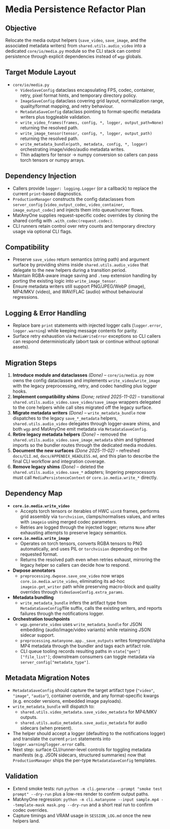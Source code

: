 # Media Persistence Refactor Plan

## Objective
Relocate the media output helpers (`save_video`, `save_image`, and the associated metadata writers) from `shared.utils.audio_video` into a dedicated `core/io/media.py` module so the CLI stack can control persistence through explicit dependencies instead of `wgp` globals.

## Target Module Layout
- `core/io/media.py`
  - `VideoSaveConfig` dataclass encapsulating FPS, codec, container, retry, pixel format hints, and temporary directory policy.
  - `ImageSaveConfig` dataclass covering grid layout, normalization range, quality/format mapping, and retry behaviour.
  - `MetadataSaveConfig` dataclass pointing to format-specific metadata writers plus toggleable validation.
  - `write_video_frames(frames, config, *, logger, output_path=None)` returning the resolved path.
  - `write_image_tensor(tensor, config, *, logger, output_path)` returning the resolved path.
  - `write_metadata_bundle(path, metadata, config, *, logger)` orchestrating image/video/audio metadata writes.
  - Thin adapters for tensor → numpy conversion so callers can pass torch tensors or numpy arrays.

## Dependency Injection
- Callers provide `logger: logging.Logger` (or a callback) to replace the current `print`-based diagnostics.
- `ProductionManager` constructs the config dataclasses from `server_config` (`video_output_codec`, `video_container`, `image_output_codec`) and injects them into queue/runner flows.
- MatAnyOne supplies request-specific codec overrides by cloning the shared config with `.with_codec(request.codec)`.
- CLI runners retain control over retry counts and temporary directory usage via optional CLI flags.

## Compatibility
- Preserve `save_video` return semantics (string path) and argument surface by providing shims inside `shared.utils.audio_video` that delegate to the new helpers during a transition period.
- Maintain RGBA-aware image saving and `.temp` extension handling by porting the existing logic into `write_image_tensor`.
- Ensure metadata writers still support PNG/JPEG/WebP (image), MP4/MKV (video), and WAV/FLAC (audio) without behavioural regressions.

## Logging & Error Handling
- Replace bare `print` statements with injected logger calls (`logger.error`, `logger.warning`) while keeping message contents for parity.
- Surface retry exhaustion via `MediaWriteError` exceptions so CLI callers can respond deterministically (abort task or continue without optional assets).

## Migration Steps
1. **Introduce module and dataclasses** *(Done)* – `core/io/media.py` now owns the config dataclasses and implements `write_video`/`write_image` with the legacy preprocessing, retry, and codec handling plus logger hooks.
2. **Implement compatibility shims** *(Done; retired 2025-11-02)* – transitional `shared.utils.audio_video.save_video/save_image` wrappers delegated to the core helpers while call sites migrated off the legacy surface.
3. **Migrate metadata writers** *(Done)* – `write_metadata_bundle` now dispatches to the legacy `save_*_metadata` helpers, `shared.utils.audio_video` delegates through logger-aware shims, and both `wgp` and MatAnyOne emit metadata via `MetadataSaveConfig`.
4. **Retire legacy metadata helpers** *(Done)* – removed the `shared.utils.audio_video.save_image_metadata` shim and tightened imports so the bundler routes through the dedicated media modules.
5. **Document the new surfaces** *(Done 2025-11-02)* – refreshed `docs/CLI.md`, `docs/APPENDIX_HEADLESS.md`, and this plan to describe the final CLI workflow and integration coverage.
6. **Remove legacy shims** *(Done)* – deleted the `shared.utils.audio_video.save_*` adapters; lingering preprocessors must call `MediaPersistenceContext` or `core.io.media.write_*` directly.

## Dependency Map
- **`core.io.media.write_video`**
  - Accepts torch tensors or iterables of HWC `uint8` frames, performs grid assembly via `torchvision`, clamps/normalises values, and writes with `imageio` using merged codec parameters.
  - Retries are logged through the injected logger; returns `None` after exhausting attempts to preserve legacy semantics.
- **`core.io.media.write_image`**
  - Operates on torch tensors, converts RGBA tensors to PNG automatically, and uses PIL or `torchvision` depending on the requested format.
  - Returns the resolved path even when retries exhaust, mirroring the legacy helper so callers can decide how to respond.
- **Dwpose annotators**
  - `preprocessing.dwpose.save_one_video` now wraps `core.io.media.write_video`, eliminating its ad-hoc `imageio.get_writer` path while preserving macro-block and quality overrides through `VideoSaveConfig.extra_params`.
- **Metadata bundling**
  - `write_metadata_bundle` infers the artifact type from `MetadataSaveConfig`/file suffix, calls the existing writers, and reports failures through the notifications logger.
- **Orchestration touchpoints**
  - `wgp.generate_video` uses `write_metadata_bundle` for JSON embedding (audio/image/video variants) while retaining JSON sidecar support.
  - `preprocessing.matanyone.app._save_outputs` writes foreground/alpha MP4 metadata through the bundler and tags each artifact role.
  - CLI queue tooling records resulting paths in `state["gen"]["file_list"]`; downstream consumers can toggle metadata via `server_config["metadata_type"]`.

## Metadata Migration Notes
- `MetadataSaveConfig` should capture the target artifact type (`"video"`, `"image"`, `"audio"`), container override, and any format-specific kwargs (e.g. encoder versions, embedded image payloads).
- `write_metadata_bundle` will dispatch to:
  - `shared.utils.video_metadata.save_video_metadata` for MP4/MKV outputs.
  - `shared.utils.audio_metadata.save_audio_metadata` for audio sidecars (when present).
- The helper should accept a logger (defaulting to the notifications logger) and translate the current `print` statements into `logger.warning`/`logger.error` calls.
- Next step: surface CLI/runner-level controls for toggling metadata manifests (e.g. JSON sidecars, structured summaries) now that `ProductionManager` ships the per-type `MetadataSaveConfig` templates.

## Validation
- Extend smoke tests: run `python -m cli.generate --prompt "smoke test prompt" --dry-run` plus a low-res render to confirm output paths.
- MatAnyOne regression: `python -m cli.matanyone --input sample.mp4 --template-mask mask.png --dry-run` and a short real run to confirm codec overrides.
- Capture timings and VRAM usage in `SESSION_LOG.md` once the new helpers land.
